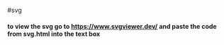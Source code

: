 #svg

#### to view the svg go to https://www.svgviewer.dev/ and paste the code from svg.html into the text box
